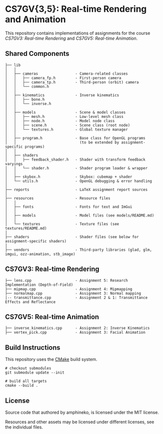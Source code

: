 # CS7GV{3,5}: Real-time Rendering and Animation

This repository contains implementations of assignments for the course _CS7GV3: Real-time Rendering_ and _CS7GV5: Real-time Animation_.

## Shared Components

```
├── lib
│   │
│   ├── cameras                 - Camera-related classes
│   │   ├── camera_fp.h         - First-person camera
│   │   ├── camera_tp.h         - Third-person (orbit) camera
│   │   └── common.h
│   │
│   ├── kinematics              - Inverse kinematics
│   │   ├── bone.h
│   │   └── inverse.h
│   │
│   ├── models                  - Scene & model classes
│   │   ├── mesh.h              - Low-level mesh class
│   │   ├── node.h              - Model node class
│   │   ├── scene.h             - Scene class (root node)
│   │   └── textures.h          - Global texture manager
│   │
│   ├── program.h               - Base class for OpenGL programs
│   │                             (to be extended by assignment-specific programs)
│   │
│   ├── shaders
│   │   ├── feedback_shader.h   - Shader with transform feedback varyings
│   │   └── shader.h            - Shader program loader & wrapper
│   │
│   ├── skybox.h                - Skybox: cubemap + shader
│   └── utils.h                 - OpenGL debugging & error handling
│
├── reports                     - LaTeX assignment report sources
│
├── resources                   - Resource files
│   │
│   ├── fonts                   - Fonts for text and ImGui
│   │
│   ├── models                  - Model files (see models/README.md)
│   │
│   └── textures                - Texture files (see textures/README.md)
│
├── shaders                     - Shader files (see below for assignment-specific shaders)
│  
├── vendors                     - Third-party libraries (glad, glm, imgui, ozz-animation, stb_image)
```

## CS7GV3: Real-time Rendering

```
├── lens.cpp                    - Assignment 5: Research Implementation (Depth-of-Field)
├── mipmap.cpp                  - Assignment 4: Mipmapping
├── normalmap.cpp               - Assignment 3: Normal mapping
|-- transmittance.cpp           - Assignment 2 & 1: Transmittance Effects and Reflectance
```

## CS7GV5: Real-time Animation

```
├── inverse_kinematics.cpp      - Assignment 2: Inverse Kinematics
├── vertex_pick.cpp             - Assignment 3: Facial Animation
```

## Build Instructions

This repository uses the [CMake](https://cmake.org/) build system.

```
# checkout submodules
git submodule update --init

# build all targets
cmake --build .
```

## License

Source code that authored by amphineko, is licensed under the MIT license.

Resources and other assets may be licensed under different licenses, see the individual files.
